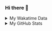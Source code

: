 ### Hi there 👋

<!--
**cdfmlr/cdfmlr** is a ✨ _special_ ✨ repository because its `README.md` (this file) appears on your GitHub profile.

Here are some ideas to get you started:

- 🔭 I’m currently working on ...
- 🌱 I’m currently learning ...
- 👯 I’m looking to collaborate on ...
- 🤔 I’m looking for help with ...
- 💬 Ask me about ...
- 📫 How to reach me: ...
- 😄 Pronouns: ...
- ⚡ Fun fact: ...
-->

<details>

<summary>My Wakatime Data</summary>

<!--START_SECTION:waka-->
![Lines of code](https://img.shields.io/badge/From%20Hello%20World%20I%27ve%20Written-625%20Thousand%20lines%20of%20code-blue)

**🐱 My GitHub Data** 

> 🏆 171 Contributions in the Year 2022
 > 
> 📦 401.1 kB Used in GitHub's Storage 
 > 
> 🚫 Not Opted to Hire
 > 
> 📜 48 Public Repositories 
 > 
> 🔑 9 Private Repositories  
 > 
**I'm an Early 🐤** 

```text
🌞 Morning    89 commits     █████░░░░░░░░░░░░░░░░░░░░   21.92% 
🌆 Daytime    180 commits    ███████████░░░░░░░░░░░░░░   44.33% 
🌃 Evening    124 commits    ███████░░░░░░░░░░░░░░░░░░   30.54% 
🌙 Night      13 commits     ░░░░░░░░░░░░░░░░░░░░░░░░░   3.2%

```
📅 **I'm Most Productive on Friday** 

```text
Monday       39 commits     ██░░░░░░░░░░░░░░░░░░░░░░░   9.61% 
Tuesday      44 commits     ██░░░░░░░░░░░░░░░░░░░░░░░   10.84% 
Wednesday    62 commits     ███░░░░░░░░░░░░░░░░░░░░░░   15.27% 
Thursday     69 commits     ████░░░░░░░░░░░░░░░░░░░░░   17.0% 
Friday       70 commits     ████░░░░░░░░░░░░░░░░░░░░░   17.24% 
Saturday     59 commits     ███░░░░░░░░░░░░░░░░░░░░░░   14.53% 
Sunday       63 commits     ████░░░░░░░░░░░░░░░░░░░░░   15.52%

```


📊 **This Week I Spent My Time On** 

```text
⌚︎ Time Zone: Asia/Shanghai

```

**I Mostly Code in Go** 

```text
Go                       13 repos            ██████░░░░░░░░░░░░░░░░░░░   27.08% 
Python                   11 repos            █████░░░░░░░░░░░░░░░░░░░░   22.92% 
Jupyter Notebook         6 repos             ███░░░░░░░░░░░░░░░░░░░░░░   12.5% 
Java                     4 repos             ██░░░░░░░░░░░░░░░░░░░░░░░   8.33% 
HTML                     2 repos             █░░░░░░░░░░░░░░░░░░░░░░░░   4.17%

```



 Last Updated on 05/05/2022 02:00:18 UTC
<!--END_SECTION:waka-->

</details>

<details>
 
 <summary>My GitHub Stats</summary>

[![CDFMLR's github stats](https://github-readme-stats.vercel.app/api?username=cdfmlr&count_private=true&show_icons=true)](https://github.com/anuraghazra/github-readme-stats)

</details>
